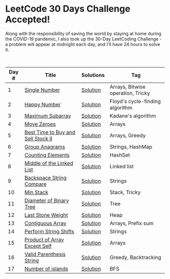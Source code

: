 # LeetCode 30 Days Challenge Accepted!

Along with the responsibility of saving the world by staying at home during the COVID-19 pandemic, I also took up the 30-Day LeetCoding Challenge - a problem will appear at midnight each day, and I'll have 24 hours to solve it.

<br/>

|  Day #  |      Title     |   Solutions  | Tag                   
|-----|----------------|---------------|-------------
|1|[Single Number](https://leetcode.com/explore/featured/card/30-day-leetcoding-challenge/528/week-1/3283/)|[Solution](../master/Day1_SingleNumber.java) |Arrays, Bitwise operation, Tricky|
|2|[Happy Number](https://leetcode.com/explore/featured/card/30-day-leetcoding-challenge/528/week-1/3284/)|[Solution](../master/Day2_HappyNumber.java) |Floyd's cycle-finding algorithm|
|3|[Maximum Subarray](https://leetcode.com/explore/featured/card/30-day-leetcoding-challenge/528/week-1/3285/)|[Solution](../master/Day3_MaximumSubarray.java) |Kadane's algorithm|
|4|[Move Zeroes](https://leetcode.com/explore/featured/card/30-day-leetcoding-challenge/528/week-1/3286/)|[Solution](../master/Day4_MoveZeroes.java) |Arrays|
|5|[Best Time to Buy and Sell Stock II](https://leetcode.com/explore/featured/card/30-day-leetcoding-challenge/528/week-1/3287/)|[Solution](../master/Day5_BestTimeToBuyAndSellStockII.java) |Arrays, Greedy|
|6|[Group Anagrams](https://leetcode.com/explore/featured/card/30-day-leetcoding-challenge/528/week-1/3288/)|[Solution](../master/Day6_GroupAnagrams.java) |Strings, HashMap|
|7|[Counting Elements](https://leetcode.com/explore/featured/card/30-day-leetcoding-challenge/528/week-1/3289/)|[Solution](../master/Day7_CountingElements.java) |HashSet|
|8|[Middle of the Linked List](https://leetcode.com/explore/featured/card/30-day-leetcoding-challenge/528/week-1/3290/)|[Solution](../master/Day8_MiddleOfTheLinkedList.java) |Linked list|
|9|[Backspace String Compare](https://leetcode.com/explore/featured/card/30-day-leetcoding-challenge/528/week-1/3291/)|[Solution](../master/Day9_BackspaceStringCompare.java) |Strings|
|10|[Min Stack](https://leetcode.com/explore/featured/card/30-day-leetcoding-challenge/528/week-1/3292/)|[Solution](../master/Day10_MinStack.java) |Stack, Tricky|
|11|[Diameter of Binary Tree](https://leetcode.com/explore/featured/card/30-day-leetcoding-challenge/528/week-1/32893/)|[Solution](../master/Day11_DiameterOfBinaryTree.java) |Tree|
|12|[Last Stone Weight](https://leetcode.com/explore/featured/card/30-day-leetcoding-challenge/528/week-1/3297/)|[Solution](../master/Day12_LastStoneWeight.java) |Heap|
|13|[Contiguous Array](https://leetcode.com/explore/featured/card/30-day-leetcoding-challenge/528/week-1/3298/)|[Solution](../master/Day13_ContiguousArray.java) |Arrays, Prefix sum|
|14|[Perform String Shifts](https://leetcode.com/explore/featured/card/30-day-leetcoding-challenge/528/week-1/3299/)|[Solution](../master/Day14_PerformStringShifts.java) |Strings|
|15|[Product of Array Except Self](https://leetcode.com/explore/featured/card/30-day-leetcoding-challenge/528/week-1/3300/)|[Solution](../master/Day15_ProductOfArrayExceptSelf.java) |Arrays|
|16|[Valid Parenthesis String](https://leetcode.com/explore/featured/card/30-day-leetcoding-challenge/528/week-1/3301/)|[Solution](../master/Day16_ValidParenthesisString.java) |Greedy, Backtracking|
|17|[Number of islands](https://leetcode.com/explore/featured/card/30-day-leetcoding-challenge/528/week-1/3302/)|[Solution](../master/Day17_NumberOfIslands.java) |BFS|